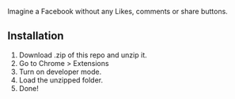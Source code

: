 Imagine a Facebook without any Likes, comments or share buttons.

## Installation
1. Download .zip of this repo and unzip it.
2. Go to Chrome > Extensions
3. Turn on developer mode.
4. Load the unzipped folder.
5. Done!
